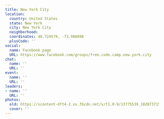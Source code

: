 ```yaml
---
title: New York City
location:
  country: United States
  state: New York
  city: New York City
  neighborhood: 
  coordinates: 40.724579, -73.988898
  plusCode: ''
social:
  name: Facebook page
  URL: https://www.facebook.com/groups/free.code.camp.new.york.city
chat:
  name: ''
  URL: ''
event:
  name: ''
  URL: ''
leaders:
- name: ''
  URL: ''
photos:
  old: https://scontent-dft4-2.xx.fbcdn.net/v/t1.0-9/13775539_10207371570352541_4107239374987385144_n.jpg?oh=5e7cc384dbc78b97ac0730519f8c46ae&oe=598FAF45
  cover: ''
---
```


